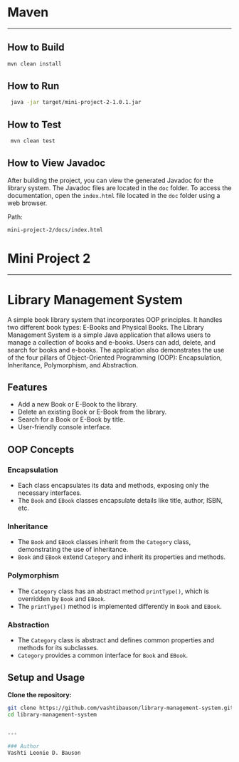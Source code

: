 # Maven
---

## How to Build

```bash
mvn clean install
```

## How to Run

```bash
 java -jar target/mini-project-2-1.0.1.jar 
```

## How to Test

```bash
 mvn clean test 
```

## How to View Javadoc

After building the project, you can view the generated Javadoc for the library system. The Javadoc files are located in the `doc` folder. To access the documentation, open the `index.html` file located in the `doc` folder using a web browser.

Path:
```bash
mini-project-2/docs/index.html

```
# Mini Project 2
---
# Library Management System
A simple book library system that incorporates OOP principles. It handles two different book types: E-Books and Physical Books. The Library Management System is a simple Java application that allows users to manage a collection of books and e-books. Users can add, delete, and search for books and e-books. The application also demonstrates the use of the four pillars of Object-Oriented Programming (OOP): Encapsulation, Inheritance, Polymorphism, and Abstraction.

## Features

- Add a new Book or E-Book to the library.
- Delete an existing Book or E-Book from the library.
- Search for a Book or E-Book by title.
- User-friendly console interface.

## OOP Concepts

### Encapsulation

- Each class encapsulates its data and methods, exposing only the necessary interfaces.
-  The `Book` and `EBook` classes encapsulate details like title, author, ISBN, etc.

### Inheritance

- The `Book` and `EBook` classes inherit from the `Category` class, demonstrating the use of inheritance.
- `Book` and `EBook` extend `Category` and inherit its properties and methods.

### Polymorphism

- The `Category` class has an abstract method `printType()`, which is overridden by `Book` and `EBook`.
- The `printType()` method is implemented differently in `Book` and `EBook`.

### Abstraction

- The `Category` class is abstract and defines common properties and methods for its subclasses.
- `Category` provides a common interface for `Book` and `EBook`.

## Setup and Usage

**Clone the repository:**
   ```bash
   git clone https://github.com/vashtibauson/library-management-system.git
   cd library-management-system


---

### Author
Vashti Leonie D. Bauson
